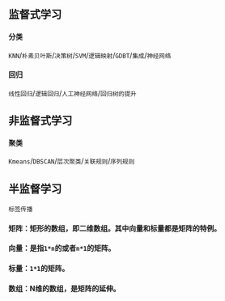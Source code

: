 ## 监督式学习
#### 分类
 `KNN`/`朴素贝叶斯`/`决策树`/`SVM`/`逻辑映射`/`GDBT`/`集成`/`神经网络`
#### 回归
 `线性回归`/`逻辑回归`/`人工神经网络`/`回归树的提升`

## 非监督式学习
#### 聚类
 `Kmeans`/`DBSCAN`/`层次聚类`/`关联规则`/`序列规则`

## 半监督学习
 `标签传播`
 
#### 矩阵：矩形的数组，即二维数组。其中向量和标量都是矩阵的特例。
#### 向量：是指`1*n`的或者`n*1`的矩阵。
#### 标量：`1*1`的矩阵。
#### 数组：N维的数组，是矩阵的延伸。
